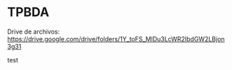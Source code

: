 # TPBDA
Drive de archivos: https://drive.google.com/drive/folders/1Y_toFS_MlDu3LcWR2IbdGW2LBjon3g31

test